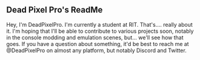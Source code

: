 ## Dead Pixel Pro's ReadMe

<!--
**DeadPixelPro/DeadPixelPro** is a ✨ _special_ ✨ repository because its `README.md` (this file) appears on your GitHub profile.

Here are some ideas to get you started:

- 🔭 I’m currently working on ...
- 🌱 I’m currently learning ...
- 👯 I’m looking to collaborate on ...
- 🤔 I’m looking for help with ...
- 💬 Ask me about ...
- 📫 How to reach me: ...
- 😄 Pronouns: ...
- ⚡ Fun fact: ...
-->
Hey, I'm DeadPixelPro. I'm currently a student at RIT. That's.... really about it. I'm hoping that I'll be able to contribute to various projects soon, notably in the console modding and emulation scenes, but... we'll see how that goes. If you have a question about something, it'd be best to reach me at @DeadPixelPro on almost any platform, but notably Discord and Twitter.
